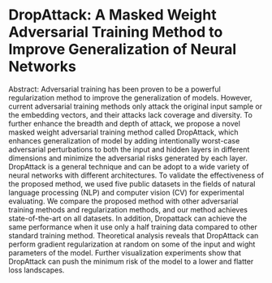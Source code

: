 # DropAttack: A Masked Weight Adversarial Training Method to Improve Generalization of Neural Networks
Abstract: Adversarial training has been proven to be a powerful regularization method to improve the generalization of models. However, current adversarial training methods only attack the original input sample or the embedding vectors, and their attacks lack coverage and diversity. To further enhance the breadth and depth of attack, we propose a novel masked weight adversarial training method called DropAttack, which enhances generalization of model by adding intentionally worst-case adversarial perturbations to both the input and hidden layers in different dimensions and minimize the adversarial risks generated by each layer. DropAttack is a general technique and can be adopt to a wide variety of neural networks with different architectures. To validate the effectiveness of the proposed method, we used five public datasets in the fields of natural language processing (NLP) and computer vision (CV) for experimental evaluating. We compare the proposed method with other adversarial training methods and regularization methods, and our method achieves state-of-the-art on all datasets. In addition, Dropattack can achieve the same performance when it use only a half training data compared to other standard training method. Theoretical analysis reveals that DropAttack can perform gradient regularization at random on some of the input and wight parameters of the model. Further visualization experiments show that DropAttack can push the minimum risk of the model to a lower and flatter loss landscapes.
